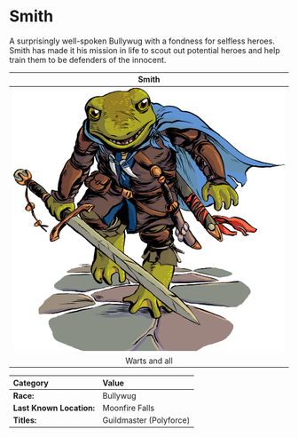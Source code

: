 # Smith

A surprisingly well-spoken Bullywug with a fondness for selfless heroes. Smith has made it his mission in life to scout out potential heroes and help train them to be defenders of the innocent.

|Smith|
| :------: |
|![Smith](/dnd/img/characters/npc/smith.png "Smith")|
|Warts and all|

| Category					| Value					|
| :------ 		 			| :----- 				|
|**Race:**  				|Bullywug				|
|**Last Known Location:**	|Moonfire Falls			|
|**Titles:**				|Guildmaster (Polyforce)|